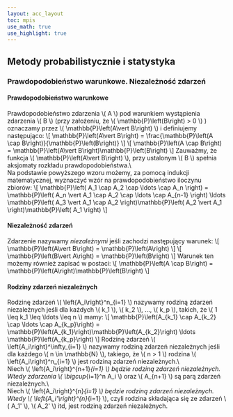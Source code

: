 ```yaml
---
layout: acc_layout
toc: mpis
use_math: true
use_highlight: true
---
```


Metody probabilistycznie i statystyka
---

### Prawdopodobieństwo warunkowe. Niezależność zdarzeń
#### Prawdopodobieństwo warunkowe
Prawdopodobieństwo zdarzenia \\( A \\) pod warunkiem wystąpienia zdarzenia \\( B \\) (przy założeniu, że \\( \mathbb{P}\left(B\right) > 0 \\) ) oznaczamy przez \\( \mathbb{P}\left(A\vert B\right) \\) i definiujemy następująco:
\\[ \mathbb{P}\left(A\vert B\right) = \frac{\mathbb{P}\left(A \cap B\right)}{\mathbb{P}\left(B\right)} \\]
\\[ \mathbb{P}\left(A \cap B\right) = \mathbb{P}\left(A\vert B\right)\mathbb{P}\left(B\right) \\]
Zauważmy, że funkcja \\( \mathbb{P}\left(A\vert B\right) \\), przy ustalonym \\( B \\) spełnia aksjomaty rozkładu prawdopodobieństwa.\\\
Na podstawie powyższego wzoru możemy, za pomocą indukcji matematycznej, wyznaczyć wzór na prawdopodobieństwo iloczynu zbiorów:
\\[ \mathbb{P}\left( A_1 \cap A_2 \cap \ldots \cap A_n \right) = \mathbb{P}\left( A_n \vert  A_1 \cap A_2 \cap \ldots \cap A_{n-1} \right) \ldots \mathbb{P}\left( A_3 \vert  A_1 \cap A_2 \right)\mathbb{P}\left( A_2 \vert  A_1 \right)\mathbb{P}\left( A_1 \right) \\]

#### Niezależność zdarzeń
Zdarzenie nazywamy *niezależnymi* jeśli zachodzi następujący warunek:
\\[ \mathbb{P}\left(A\vert B\right) = \mathbb{P}\left(A\right) \\]
\\[ \mathbb{P}\left(B\vert A\right) = \mathbb{P}\left(B\right) \\]
Warunek ten możemy również zapisać w postaci:
\\[ \mathbb{P}\left(A \cap B\right) = \mathbb{P}\left(A\right)\mathbb{P}\left(B\right) \\]
#### Rodziny zdarzeń niezależnych
Rodzinę zdarzeń \\( \left\{A_i\right\}^n_{i=1} \\) nazywamy rodziną zdarzeń niezależnych jeśli dla każdych \\( k_1 \\), \\( k_2 \\), ..., \\( k_p \\), takich, że \\( 1 \leq k_1 \leq \ldots \leq n \\) mamy:
\\[ \mathbb{P}\left(A_{k_1} \cap A_{k_2} \cap \ldots \cap A_{k_p}\right) = \mathbb{P}\left(A_{k_1}\right)\mathbb{P}\left(A_{k_2}\right) \ldots \mathbb{P}\left(A_{k_p}\right) \\]
Rodzinę zdarzeń \\( \left\{A_i\right\}^\infty_{i=1} \\) nazywamy rodziną zdarzeń niezależnych jeśli dla każdego \\( n \in \\mathbb{N} \\), takiego, że \\( n > 1 \\) rodzina \\( \left\{A_i\right\}^n_{i=1} \\) jest rodziną zdarzeń niezależnych.\\\
Niech \\( \left\{A_i\right\}^{n+1}_{i=1} \\) będzie rodziną zdarzeń niezależnych. Wtedy zdarzenia \\( \bigcup_{i=1}^n A_i \\) oraz \\( A_{n+1} \\) są parą zdarzeń niezależnych.\\\
Niech \\( \left\{A_i\right\}^{n}_{i=1} \\) będzie rodziną zdarzeń niezależnych. Wtedy \\( \left\{A_i'\right\}^{n}_{i=1} \\), czyli rodzina składająca się ze zdarzeń \\( A_1' \\), \\( A_2' \\) itd, jest rodziną zdarzeń niezależnych.
